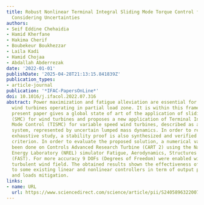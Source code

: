 ```yaml
---
title: Robust Nonlinear Terminal Integral Sliding Mode Torque Control for Wind Turbines
  Considering Uncertainties
authors:
- Seif Eddine Chehaidia
- Hamid Kherfane
- Hakima Cherif
- Boubekeur Boukhezzar
- Laila Kadi
- Hamid Chojaa
- Abdallah Abderrezak
date: '2022-01-01'
publishDate: '2025-04-28T21:13:15.841839Z'
publication_types:
- article-journal
publication: '*IFAC-PapersOnLine*'
doi: 10.1016/j.ifacol.2022.07.316
abstract: Power maximization and fatigue alleviation are essential for variable speed
  wind turbines operating in partial load zone. It is within this framework that the
  present paper gives a global state of art of the application of sliding mode control
  (SMC) for wind turbines and proposes a new application of Terminal Integral Sliding
  Mode Control (TISMC) for variable speed wind turbines, described as a mechatronic
  system, represented by uncertain lumped mass dynamics. In order to represent a relatively
  exhaustive study, a stability proof is also synthesized and verified using the Lyapunov
  criterion. In order to evaluate the proposed solution, a numerical validation has
  been done on Controls Advanced Research Turbine (CART 2) using the National Renewable
  Energy Laboratory (NREL) simulator Fatigue, Aerodynamics, Structures and Turbulence
  (FAST). For more accuracy 9 DOFs (Degrees of Freedom) were enabled with a realistic
  turbulent wind field. The obtained results shown the effectiveness of TISMC compared
  to some existing linear and nonlinear controllers in term of output power maximization
  and loads mitigation.
links:
- name: URL
  url: https://www.sciencedirect.com/science/article/pii/S2405896322007170
---
```

